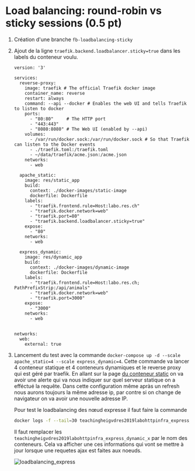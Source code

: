 # Load balancing: round-robin vs sticky sessions (0.5 pt)

1. Création d'une branche `fb-loadbalancing-sticky`

2. Ajout de la ligne `traefik.backend.loadbalancer.sticky=true` dans les labels du conteneur voulu.

   ```
   version: '3'
   
   services:
     reverse-proxy:
       image: traefik # The official Traefik docker image
       container_name: reverse
       restart: always
       command: --api --docker # Enables the web UI and tells Traefik to listen to docker
       ports:
         - "80:80"     # The HTTP port
         - "443:443"
         - "8080:8080" # The Web UI (enabled by --api)
       volumes:
         - /var/run/docker.sock:/var/run/docker.sock # So that Traefik can listen to the Docker events
         - ./traefik.toml:/traefik.toml
         - ~/data/traefik/acme.json:/acme.json
       networks:
         - web
   
     apache_static:
       image: res/static_app
       build:
         context: ./docker-images/static-image
         dockerfile: Dockerfile
       labels:
         - "traefik.frontend.rule=Host:labo.res.ch"
         - "traefik.docker.network=web"
         - "traefik.port=80"
         - "traefik.backend.loadbalancer.sticky=true"
       expose:
         - "80"
       networks:
         - web
   
     express_dynamic:
       image: res/dynamic_app
       build:
         context: ./docker-images/dynamic-image
         dockerfile: Dockerfile
       labels:
         - "traefik.frontend.rule=Host:labo.res.ch; PathPrefixStrip:/api/animals"
         - "traefik.docker.network=web"
         - "traefik.port=3000"
       expose:
         - "3000"
       networks:
         - web
   
   
   networks:
     web:
       external: true
   ```

3. Lancement du test avec la commande `docker-compose up -d --scale apache_static=4 --scale express_dynamic=4`. Cette commande va lancer 4 conteneur statique et 4 conteneurs dynamiques et le reverse proxy qui est géré par traefik. En allant sur la page  [du conteneur static](http://labo.res.ch/) on va avoir une alerte qui va nous indiquer sur quel serveur statique on a efféctué la requête. Dans cette configuration même apràs un refresh nous aurons toujours la même adresse ip, par contre si on change de navigateur on va avoir une nouvelle adresse IP.

   Pour test le loadbalancing des nœud expresse il faut faire la commande 

   ```bash
   docker logs -f --tail=30 teachingheigvdres2019labohttpinfra_express_dynamic_1 | sed -e 's/^/[-- 1 --]/' & docker logs -f --tail=30 teachingheigvdres2019labohttpinfra_express_dynamic_2 | sed -e 's/^/[-- 2 --]/' & docker logs -f --tail=30 teachingheigvdres2019labohttpinfra_express_dynamic_3 | sed -e 's/^/[-- 3 --]/' & docker logs -f --tail=30 teachingheigvdres2019labohttpinfra_express_dynamic_4 | sed -e 's/^/[-- 4 --]/'
   ```

   Il faut remplacer les `teachingheigvdres2019labohttpinfra_express_dynamic_x` par le nom des conteneurs. Cela va afficher une ces informations qui vont se mettre à jour lorsque une requetes ajax est faites aux noeuds.

   ![loadbalancing_express](D:/Nas%20Brownies/0.3%20HEIG/Semestre%204/RES/labos/Teaching-HEIGVD-RES-2019-Labo-HTTPInfra/images/loadbalancing_express.png)